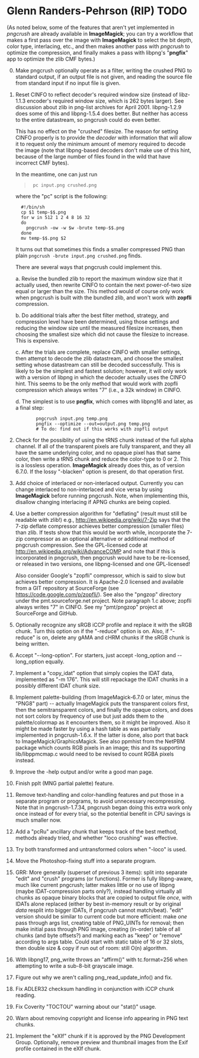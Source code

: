 Glenn Randers-Pehrson (RIP) TODO
================================

(As noted below, some of the features that aren't yet implemented
   in _pngcrush_ are already available in **ImageMagick**; you can try a
   workflow that makes a first pass over the image with **ImageMagick**
   to select the bit depth, color type, interlacing, etc., and then makes
   another pass with _pngcrush_ to optimize the compression, and finally
   makes a pass with libpng's "**pngfix**" app to optimize the zlib CMF
   bytes.)

0. Make pngcrush optionally operate as a filter, writing the crushed PNG
   to standard output, if an output file is not given, and reading
   the source file from standard input if no input file is given.

1. Reset CINFO to reflect decoder's required window size (instead of
   libz-1.1.3 encoder's required window size, which is 262 bytes larger).
   See discussion about zlib in png-list archives for April 2001.
   libpng-1.2.9 does some of this and libpng-1.5.4 does better.
   But neither has access to the entire datastream, so pngcrush could
   do even better.

   This has no effect on the "crushed" filesize.  The reason for setting
   CINFO properly is to provide the *decoder* with information that will
   allow it to request only the minimum amount of memory required to decode
   the image (note that libpng-based decoders don't make use of this
   hint, because of the large number of files found in the wild that have
   incorrect CMF bytes).

   In the meantime, one can just run

   >      pc input.png crushed.png

   where the "pc" script is the following:

    ```
      #!/bin/sh
      cp $1 temp-$$.png
      for w in 512 1 2 4 8 16 32
      do
        pngcrush -ow -w $w -brute temp-$$.png
      done
      mv temp-$$.png $2
    ```

   It turns out that sometimes this finds a smaller compressed PNG
   than plain `pngcrush -brute input.png crushed.png` finds.

   There are several ways that pngcrush could implement this.

      a. Revise the bundled zlib to report the maximum window size that
      it actually used, then rewrite CINFO to contain the next power-of-two
      size equal or larger than the size.  This method would of course
      only work when pngcrush is built with the bundled zlib, and won't
      work with **zopfli** compression.

      b. Do additional trials after the best filter method, strategy,
      and compression level have been determined, using those settings
      and reducing the window size until the measured filesize increases,
      then choosing the smallest size which did not cause the filesize
      to increase.  This is expensive.

      c. After the trials are complete, replace CINFO with smaller
      settings, then attempt to decode the zlib datastream, and choose
      the smallest setting whose datastream can still be decoded
      successfully.  This is likely to be the simplest and fastest
      solution; however, it will only work with a version of libpng
      in which the decoder actually uses the CINFO hint.
      This seems to be the only method that would work with zopfli
      compression which always writes "7" (i.e., a 32k window) in CINFO.

      d. The simplest is to use **pngfix**, which comes with libpng16 and
      later, as a final step:

```
           pngcrush input.png temp.png
           pngfix --optimize --out=output.png temp.png
           # To do: find out if this works with zopfli output
```

2. Check for the possiblity of using the tRNS chunk instead of
      the full alpha channel.  If all of the transparent pixels are
      fully transparent, and they all have the same underlying color,
      and no opaque pixel has that same color, then write a tRNS
      chunk and reduce the color-type to 0 or 2. This is a lossless
      operation. **ImageMagick** already does this, as of version 6.7.0.
      If the lossy "-blacken" option is present, do that operation first.

3. Add choice of interlaced or non-interlaced output. Currently you
   can change interlaced to non-interlaced and vice versa by using
   **ImageMagick** before running pngcrush.  Note, when implementing this,
   disallow changing interlacing if APNG chunks are being copied.

4. Use a better compression algorithm for "deflating" (result must
   still be readable with zlib!)  e.g., http://en.wikipedia.org/wiki/7-Zip
   says that the 7-zip deflate compressor achieves better compression
   (smaller files) than zlib.  If tests show that this would be worth
   while, incorporate the 7-zip compressor as an optional alternative
   or additional method of pngcrush compression. See the GPL-licensed code
   at http://en.wikipedia.org/wiki/AdvanceCOMP and note that if this
   is incorporated in pngcrush, then pngcrush would have to be re-licensed,
   or released in two versions, one libpng-licensed and one GPL-licensed!

   Also consider Google's "zopfli" compressor, which is said to slow but
   achieves better compression.  It is Apache-2.0 licensed and available from
   a GIT repository at SourceForge (see https://code.google.com/p/zopfli/).
   See also the "pngzop" directory under the pmt.sourceforge.net project.
   Note paragraph 1.c above; zopfli always writes "7" in CINFO.  See
   my "pmt/pngzop" project at SourceForge and GitHub.

5. Optionally recognize any sRGB iCCP profile and replace it with the
   sRGB chunk.  Turn this option on if the "-reduce" option is on.  Also,
   if "-reduce" is on, delete any gAMA and cHRM chunks if the sRGB chunk
   is being written.

6. Accept "--long-option".  For starters, just accept -long_option
   and --long_option equally.

7. Implement a "copy_idat" option that simply copies the IDAT data,
   implemented as "-m 176". This will still repackage the IDAT chunks
   in a possibly different IDAT chunk size.

8. Implement palette-building (from ImageMagick-6.7.0 or later, minus
   the "PNG8" part) -- actually ImageMagick puts the transparent colors
   first, then the semitransparent colors, and finally the opaque colors,
   and does not sort colors by frequency of use but just adds them
   to the palette/colormap as it encounters them, so it might be improved.
   Also it might be made faster by using a hash table as was partially
   implemented in pngcrush-1.6.x.  If the latter is done, also port that
   back to ImageMagick/GraphicsMagick.  See also ppmhist from the NetPBM
   package which counts RGB pixels in an image; this and its supporting
   lib/libppmcmap.c would need to be revised to count RGBA pixels instead.

9. Improve the -help output and/or write a good man page.

10. Finish pplt (MNG partial palette) feature.

11. Remove text-handling and color-handling features and put
   those in a separate program or programs, to avoid unnecessary
   recompressing.  Note that in pngcrush-1.7.34, pngcrush began doing
   this extra work only once instead of for every trial, so the potential
   benefit in CPU savings is much smaller now.

12. Add a "pcRu" ancillary chunk that keeps track of the best method,
   methods already tried, and whether "loco crushing" was effective.

13. Try both transformed and untransformed colors when "-loco" is used.

14. Move the Photoshop-fixing stuff into a separate program.

15. GRR: More generally (superset of previous 3 items):  split into
   separate "edit" and "crush" programs (or functions).  Former is fully
   libpng-aware, much like current pngcrush; latter makes little or no use of
   libpng (maybe IDAT-compression parts only?), instead handling virtually
   all chunks as opaque binary blocks that are copied to output file _once_,
   with IDATs alone replaced (either by best in-memory result or by original
   _data_ resplit into bigger IDATs, if pngcrush cannot match/beat).  "edit"
   version should be similar to current code but more efficient:  make
   _one_ pass through args list, creating table of PNG_UINTs for removal;
   then make initial pass through PNG image, creating (in-order) table of
   all chunks (and byte offsets?) and marking each as "keep" or "remove"
   according to args table.  Could start with static table of 16 or 32 slots,
   then double size & copy if run out of room:  still O(n) algorithm.

16. With libpng17, png_write throws an "affirm()" with tc.format=256
   when attempting to write a sub-8-bit grayscale image.

17. Figure out why we aren't calling png_read_update_info() and fix.

18. Fix ADLER32 checksum handling in conjunction with iCCP chunk
   reading.

19. Fix Coverity "TOCTOU" warning about our "stat()" usage.

20. Warn about removing copyright and license info appearing in
   PNG text chunks.

21. Implement the "eXIf" chunk if it is approved by the PNG
   Development Group.  Optionally, remove preview and thumbnail
   images from the Exif profile contained in the eXIf chunk.
